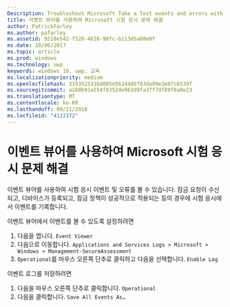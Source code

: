 ```yaml
---
Description: Troubleshoot Microsoft Take a Test events and errors with the event viewer.
title: 이벤트 뷰어를 사용하여 Microsoft 시험 응시 문제 해결
author: PatrickFarley
ms.author: pafarley
ms.assetid: 9218e542-f520-4616-98fc-b113d5a08e0f
ms.date: 10/06/2017
ms.topic: article
ms.prod: windows
ms.technology: uwp
keywords: windows 10, uwp, 교육
ms.localizationpriority: medium
ms.openlocfilehash: 3193525316d085e56244d6f03da99e3e07c6539f
ms.sourcegitcommit: a160b91a554f8352de963d9fa37f7df89f8a0e23
ms.translationtype: MT
ms.contentlocale: ko-KR
ms.lasthandoff: 09/21/2018
ms.locfileid: "4122372"
---
```

# <a name="troubleshoot-microsoft-take-a-test-with-the-event-viewer"></a>이벤트 뷰어를 사용하여 Microsoft 시험 응시 문제 해결

이벤트 뷰어를 사용하여 시험 응시 이벤트 및 오류를 볼 수 있습니다. 잠금 요청이 수신되고, 디바이스가 등록되고, 잠금 정책이 성공적으로 적용되는 등의 경우에 시험 응시에서 이벤트를 기록합니다.

이벤트 뷰어에서 이벤트를 볼 수 있도록 설정하려면
1. 다음을 엽니다. `Event Viewer`
2. 다음으로 이동합니다. `Applications and Services Logs > Microsoft > Windows > Management-SecureAssessment`
3. `Operational`를 마우스 오른쪽 단추로 클릭하고 다음을 선택합니다. `Enable Log`

이벤트 로그를 저장하려면
1. 다음을 마우스 오른쪽 단추로 클릭합니다. `Operational`
2. 다음을 클릭합니다. `Save All Events As…`
